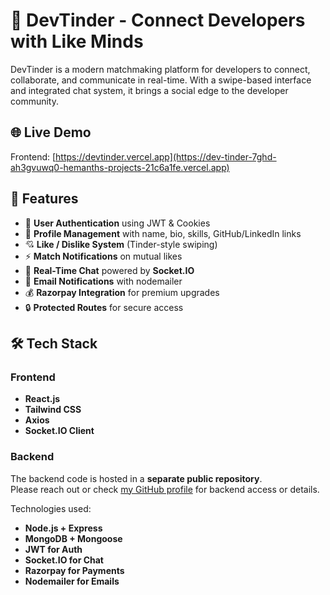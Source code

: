 # 💖 DevTinder - Connect Developers with Like Minds

DevTinder is a modern matchmaking platform for developers to connect, collaborate, and communicate in real-time. With a swipe-based interface and integrated chat system, it brings a social edge to the developer community.

## 🌐 Live Demo

Frontend: [https://devtinder.vercel.app](https://dev-tinder-7ghd-ah3gvuwq0-hemanths-projects-21c6a1fe.vercel.app)

## 🚀 Features

- 🔐 **User Authentication** using JWT & Cookies
- 📝 **Profile Management** with name, bio, skills, GitHub/LinkedIn links
- 💘 **Like / Dislike System** (Tinder-style swiping)
- ⚡ **Match Notifications** on mutual likes
- 💬 **Real-Time Chat** powered by **Socket.IO**
- 📧 **Email Notifications** with nodemailer
- 💰 **Razorpay Integration** for premium upgrades
- 🔒 **Protected Routes** for secure access

## 🛠️ Tech Stack

### Frontend
- **React.js**
- **Tailwind CSS**
- **Axios**
- **Socket.IO Client**

### Backend  
The backend code is hosted in a **separate public repository**.  
Please reach out or check [my GitHub profile](https://github.com/hemanthijjurouthu/Dev_Tinder) for backend access or details.

Technologies used:
- **Node.js + Express**
- **MongoDB + Mongoose**
- **JWT for Auth**
- **Socket.IO for Chat**
- **Razorpay for Payments**
- **Nodemailer for Emails**
